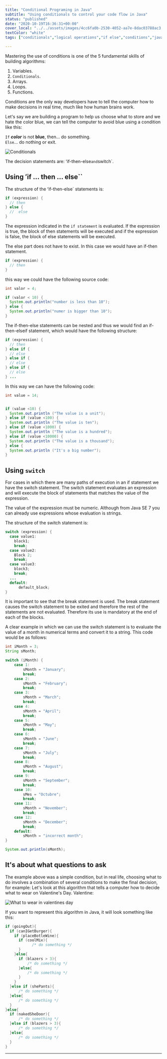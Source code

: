 ```yaml
---
title: "Conditional Programing in Java"
subtitle: "Using conditionals to control your code flow in Java"
status: "published"
date: "2020-10-19T16:36:31+00:00"
cover_local: "../../assets/images/4cc6fa0b-2530-4052-aa7e-8dac03788ac3.png"
textColor: "white"
tags: ["conditionals","logical operations","if else","conditions","java"]

---
```


Mastering the use of conditions is one of the 5 fundamental skills of building algorithms:


1. Variables.
2. `Conditionals`.
3. Arrays.
4. Loops.
5. Functions.

Conditions are the only way developers have to tell the computer how to make decisions in real time, much like how human brains work.

Let's say we are building a program to help us choose what to store and we hate the color blue, we can tell the computer to avoid blue using a condition like this:
  
  
`If` ***color*** is not **blue**, then... do something.  
`Else`... do nothing or exit.
  
![Conditionals](../../assets/images/e73b673e-d744-45a7-a1ed-61a1dae49560.png)

The decision statements are: ʻif-then-else` and `switch`.


## Using ʻif ... then ... else``

The structure of the ʻif-then-else` statements is:

```java
if (expression) {
  // then 
} else {
  //  else 
}
```

The expression indicated in the `if statement` is evaluated. If the expression is true, the block of then statements will be executed and if the expression is false, the block of else statements will be executed.

The else part does not have to exist. In this case we would have an if-then statement.

```java
if (expression) {
  // then
}
```

this way we could have the following source code:

```java
int valor = 4;

if (valor < 10) {
  System.out.println("number is less than 10");
} else {
  System.out.println("numer is bigger than 10");
}
```

The if-then-else statements can be nested and thus we would find an if-then-elseif statement, which would have the following structure:
```java
if (expression) {
  // then
} else if {
  // else
} else if {
  // else
} else if {
  // else
} ...
```

In this way we can have the following code:

```java
int value = 14;


if (value <10) {
  System.out.println ("The value is a unit");
} else if (value <100) {
  System.out.println ("The value is ten");
} else if (value <1000) {
  System.out.println ("The value is a hundred");
} else if (value <10000) {
  System.out.println ("The value is a thousand");
} else {
  System.out.println ("It's a big number");
}
```

## Using `switch`

For cases in which there are many paths of execution in an if statement we have the switch statement. The switch statement evaluates an expression and will execute the block of statements that matches the value of the expression.

The value of the expression must be numeric. Although from Java SE 7 you can already use expressions whose evaluation is strings.


The structure of the switch statement is:

```java
switch (expression) {
  case value1:
    block1;
    break;
  case value2:
    Block 2;
    break;
  case value3:
    block3;
    break;
  ...
  default:
      default_block;
}
```

It is important to see that the break statement is used. The break statement causes the switch statement to be exited and therefore the rest of the statements are not evaluated. Therefore its use is mandatory at the end of each of the blocks.

A clear example in which we can use the switch statement is to evaluate the value of a month in numerical terms and convert it to a string. This code would be as follows:

```java
int iMonth = 3;
String sMonth;

switch (iMonth) {
    case 1:
        sMonth = "January";
        break;
    case 2:
        sMonth = "February";
        break;
    case 3:
        sMonth = "March";
        break;
    case 4:
        sMonth = "April";
        break;
    case 5:
        sMonth = "May";
        break;
    case 6:
        sMonth = "June";
        break;
    case 7:
        sMonth = "July";
        break;
    case 8:
        sMonth = "August";
        break;
    case 9:
        sMonth = "September";
        break;
    case 10:
        sMes = "Octubre";
        break;
    case 11:
        sMonth = "November";
        break;
    case 12:
        sMonth = "December";
        break;
    default:
        sMonth = "incorrect month";
}

System.out.println(sMonth);
```

## It's about what questions to ask

The example above was a simple condition, but in real life, choosing what to do involves a combination of several conditions to make the final decision, for example: Let's look at this algorithm that tells a computer how to decide what to wear on Valentine's Day. Valentine:

![What to wear in valentines day](../../assets/images/87f2be86-32c3-4bfc-8db4-dbd0d979e4d3.jpeg)

If you want to represent this algorithm in Java, it will look something like this:
```java
if (goingOut){
  if (canIGetBurger){
    if (placeBotleWine){
      if (coolMix){
            /* do something */
      }
    }else{
      if (blazers > 3){
          /* do something */
      }else{
          /* do something */
      }
    }
  }else if (shePants){
      /* do something */
  }else{
      /* do something */
  }
}else{
  if (nakedSheDoor){
      /* do something */
  }else if (blazers > 3){
      /* do something */
  }else{
      /* do something */
  }
}
```

---
